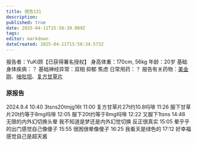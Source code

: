 ```yaml
---
title: 报告131
description: 
published: true
date: 2025-04-11T15:58:39.009Z
tags: 
editor: markdown
dateCreated: 2025-04-11T15:58:34.573Z
---
```


﻿报告者：YuKi顾【已获得署名授权】
身高体重：170cm, 56kg
年龄：20岁
基础身体疾病：？
基础神经异常：双相 抑郁 焦虑
日常用药：？
报告有关药物：[美金刚](/drug/MMT/)、[唑吡坦](/drug/%E6%80%9D%E8%AF%BA%E6%80%9D/)、[复方甘草片](/%E5%A4%8D%E6%96%B9%E7%B3%BB%E5%88%97/#%E5%A4%8D%E6%96%B9%E7%94%98%E8%8D%89)

### 原报告
2024.9.4
10:40 3tsns20tmjg16t
11:00 复方甘草片27t约10.8吗啡
11:26 服下甘草片20t约等于8mg吗啡
12:05 服下20t约等于8mg吗啡
12:22 又服下1tsns
14:48 无限的内外幻切换头晕 我不知道是梦还是内外幻觉切换 反正很真实
15:05 晕乎乎的出门感觉自己像傻子
15:55 很困很晕像傻子
16:25 我看天是绿色的
17:12 好幸福感觉自己是超天酱